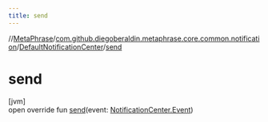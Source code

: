 ```yaml
---
title: send
---
```

//[MetaPhrase](../../../index.html)/[com.github.diegoberaldin.metaphrase.core.common.notification](../index.html)/[DefaultNotificationCenter](index.html)/[send](send.html)



# send



[jvm]\
open override fun [send](send.html)(event: [NotificationCenter.Event](../-notification-center/-event/index.html))





